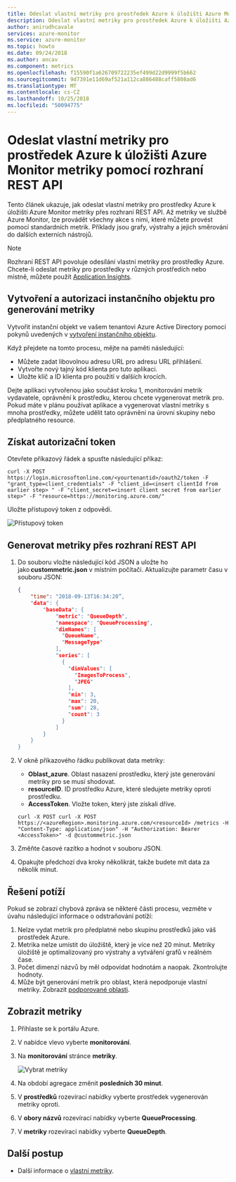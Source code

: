 ```yaml
---
title: Odeslat vlastní metriky pro prostředek Azure k úložišti Azure Monitor metriky pomocí rozhraní REST API
description: Odeslat vlastní metriky pro prostředek Azure k úložišti Azure Monitor metriky pomocí rozhraní REST API
author: anirudhcavale
services: azure-monitor
ms.service: azure-monitor
ms.topic: howto
ms.date: 09/24/2018
ms.author: ancav
ms.component: metrics
ms.openlocfilehash: f15590f1a626709722235ef499d22d9999f5b662
ms.sourcegitcommit: 9d7391e11d69af521a112ca886488caff5808ad6
ms.translationtype: MT
ms.contentlocale: cs-CZ
ms.lasthandoff: 10/25/2018
ms.locfileid: "50094775"
---
```

# <a name="send-custom-metrics-for-an-azure-resource-to-the-azure-monitor-metric-store-by-using-a-rest-api"></a>Odeslat vlastní metriky pro prostředek Azure k úložišti Azure Monitor metriky pomocí rozhraní REST API

Tento článek ukazuje, jak odeslat vlastní metriky pro prostředky Azure k úložišti Azure Monitor metriky přes rozhraní REST API. Až metriky ve službě Azure Monitor, lze provádět všechny akce s nimi, které můžete provést pomocí standardních metrik. Příklady jsou grafy, výstrahy a jejich směrování do dalších externích nástrojů.  

>[!NOTE]  
>Rozhraní REST API povoluje odesílání vlastní metriky pro prostředky Azure. Chcete-li odeslat metriky pro prostředky v různých prostředích nebo místně, můžete použít [Application Insights](../application-insights/app-insights-api-custom-events-metrics.md).    


## <a name="create-and-authorize-a-service-principal-to-emit-metrics"></a>Vytvoření a autorizaci instančního objektu pro generování metriky 

Vytvořit instanční objekt ve vašem tenantovi Azure Active Directory pomocí pokynů uvedených v [vytvoření instančního objektu](../active-directory/develop/howto-create-service-principal-portal.md). 

Když přejdete na tomto procesu, mějte na paměti následující: 

- Můžete zadat libovolnou adresu URL pro adresu URL přihlášení.  
- Vytvořte nový tajný kód klienta pro tuto aplikaci.  
- Uložte klíč a ID klienta pro použití v dalších krocích.  

Dejte aplikaci vytvořenou jako součást kroku 1, monitorování metrik vydavatele, oprávnění k prostředku, kterou chcete vygenerovat metrik pro. Pokud máte v plánu používat aplikace a vygenerovat vlastní metriky s mnoha prostředky, můžete udělit tato oprávnění na úrovni skupiny nebo předplatného resource. 

## <a name="get-an-authorization-token"></a>Získat autorizační token
Otevřete příkazový řádek a spusťte následující příkaz:

```shell
curl -X POST https://login.microsoftonline.com/<yourtenantid>/oauth2/token -F "grant_type=client_credentials" -F "client_id=<insert clientId from earlier step> " -F "client_secret=<insert client secret from earlier step>" -F "resource=https://monitoring.azure.com/"
```
Uložte přístupový token z odpovědi.

![Přístupový token](./media/metrics-store-custom-rest-api/accesstoken.png)

## <a name="emit-the-metric-via-the-rest-api"></a>Generovat metriky přes rozhraní REST API 

1. Do souboru vložte následující kód JSON a uložte ho jako **custommetric.json** v místním počítači. Aktualizujte parametr času v souboru JSON: 
    
    ```json
    { 
        "time": "2018-09-13T16:34:20”, 
        "data": { 
            "baseData": { 
                "metric": "QueueDepth", 
                "namespace": "QueueProcessing", 
                "dimNames": [ 
                  "QueueName", 
                  "MessageType" 
                ], 
                "series": [ 
                  { 
                    "dimValues": [ 
                      "ImagesToProcess", 
                      "JPEG" 
                    ], 
                    "min": 3, 
                    "max": 20, 
                    "sum": 28, 
                    "count": 3 
                  } 
                ] 
            } 
        } 
    } 
    ``` 

1. V okně příkazového řádku publikovat data metriky: 
    - **Oblast_azure**. Oblast nasazení prostředku, který jste generování metriky pro se musí shodovat. 
    - **resourceID**.  ID prostředku Azure, které sledujete metriky oproti prostředku.  
    - **AccessToken**. Vložte token, který jste získali dříve.

    ```Shell 
    curl -X POST curl -X POST https://<azureRegion>.monitoring.azure.com/<resourceId> /metrics -H "Content-Type: application/json" -H "Authorization: Bearer <AccessToken>" -d @custommetric.json 
    ```
1. Změňte časové razítko a hodnot v souboru JSON. 
1. Opakujte předchozí dva kroky několikrát, takže budete mít data za několik minut.

## <a name="troubleshooting"></a>Řešení potíží 
Pokud se zobrazí chybová zpráva se některé části procesu, vezměte v úvahu následující informace o odstraňování potíží:

1. Nelze vydat metrik pro předplatné nebo skupinu prostředků jako váš prostředek Azure. 
1. Metrika nelze umístit do úložiště, který je více než 20 minut. Metriky úložiště je optimalizovaný pro výstrahy a vytváření grafů v reálném čase. 
2. Počet dimenzí názvů by měl odpovídat hodnotám a naopak. Zkontrolujte hodnoty. 
2. Může být generování metrik pro oblast, která nepodporuje vlastní metriky. Zobrazit [podporované oblasti](metrics-custom-overview.md#supported-regions). 



## <a name="view-your-metrics"></a>Zobrazit metriky 

1. Přihlaste se k portálu Azure. 

1. V nabídce vlevo vyberte **monitorování**. 

1. Na **monitorování** stránce **metriky**. 

   ![Vybrat metriky](./media/metrics-store-custom-rest-api/metrics.png) 

1. Na období agregace změnit **posledních 30 minut**.  

1. V **prostředků** rozevírací nabídky vyberte prostředek vygenerován metriky oproti.  

1. V **obory názvů** rozevírací nabídky vyberte **QueueProcessing**. 

1. V **metriky** rozevírací nabídky vyberte **QueueDepth**.  

 
## <a name="next-steps"></a>Další postup
- Další informace o [vlastní metriky](metrics-custom-overview.md).